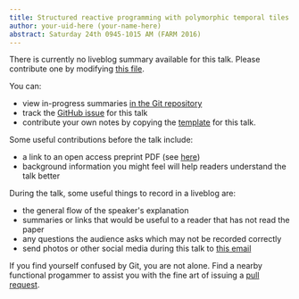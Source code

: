 ```yaml
---
title: Structured reactive programming with polymorphic temporal tiles
author: your-uid-here (your-name-here)
abstract: Saturday 24th 0945-1015 AM (FARM 2016)
---
```


There is currently no liveblog summary available for this talk. Please contribute one by modifying [this file](https://github.com/ocamllabs/icfp2016-blog/blob/master/FARM/structured-reactive-programmin.md).

You can:
* view in-progress summaries [in the Git repository](https://github.com/ocamllabs/icfp2016-blog/tree/master/FARM/structured-reactive-programmin/)
* track the [GitHub issue](https://github.com/ocamllabs/icfp2016-blog/issues/178) for this talk
* contribute your own notes by copying the [template](structured-reactive-programmin/template.md) for this talk.

Some useful contributions before the talk include:
* a link to an open access preprint PDF (see [here](https://github.com/gasche/icfp2016-papers))
* background information you might feel will help readers understand the talk better

During the talk, some useful things to record in a liveblog are:
* the general flow of the speaker's explanation
* summaries or links that would be useful to a reader that has not read the paper
* any questions the audience asks which may not be recorded correctly
* send photos or other social media during this talk to [this email](mailto:icfp16.photos@gmail.com?subject=FARM:structured-reactive-programmin)

If you find yourself confused by Git, you are not alone. Find a nearby functional progammer
to assist you with the fine art of issuing a [pull request](https://help.github.com/articles/about-pull-requests/).

